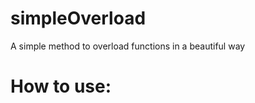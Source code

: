 simpleOverload
==============

A simple method to overload functions in a beautiful way



How to use:
===========
